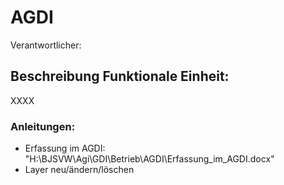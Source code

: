 # AGDI
Verantwortlicher:

## Beschreibung Funktionale Einheit:
XXXX 

### Anleitungen:
* Erfassung im AGDI: "H:\BJSVW\Agi\GDI\Betrieb\AGDI\Erfassung_im_AGDI.docx"
* Layer neu/ändern/löschen
